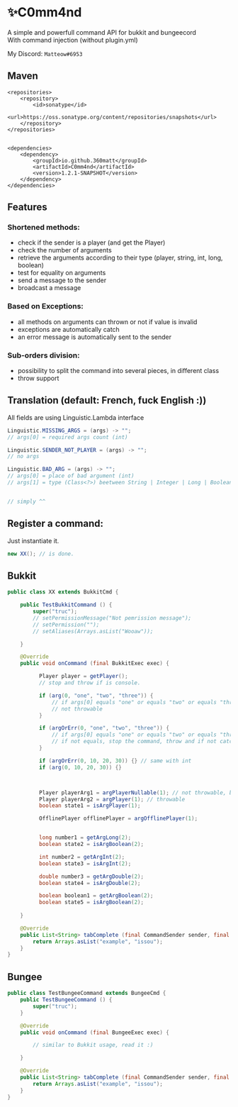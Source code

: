 # ✨C0mm4nd
A simple and powerfull command API for bukkit and bungeecord  
With command injection (without plugin.yml)  

My Discord: ``Matteow#6953``

## Maven
```
<repositories>
    <repository>
        <id>sonatype</id>
        <url>https://oss.sonatype.org/content/repositories/snapshots</url>
    </repository>
</repositories>


<dependencies>
    <dependency>
        <groupId>io.github.360matt</groupId>
        <artifactId>C0mm4nd</artifactId>
        <version>1.2.1-SNAPSHOT</version>
    </dependency>
</dependencies>
```

## Features
### Shortened methods:
* check if the sender is a player (and get the Player)
* check the number of arguments
* retrieve the arguments according to their type (player, string, int, long, boolean)
* test for equality on arguments
* send a message to the sender
* broadcast a message
### Based on Exceptions:
* all methods on arguments can thrown or not if value is invalid
* exceptions are automatically catch
* an error message is automatically sent to the sender
### Sub-orders division:
* possibility to split the command into several pieces, in different class
* throw support

## Translation (default: French, fuck English :))  
All fields are using Linguistic.Lambda interface  

```java
Linguistic.MISSING_ARGS = (args) -> "";
// args[0] = required args count (int)

Linguistic.SENDER_NOT_PLAYER = (args) -> "";
// no args

Linguistic.BAD_ARG = (args) -> "";
// args[0] = place of bad argument (int)
// args[1] = type (Class<?>) beetween String | Integer | Long | Boolean | Linguistic.Player


// simply ^^
```


## Register a command:
Just instantiate it.  
```java
new XX(); // is done.
```

## Bukkit
```java
public class XX extends BukkitCmd {

    public TestBukkitCommand () {
        super("truc");
        // setPermissionMessage("Not pemrission message");
        // setPermission("");
        // setAliases(Arrays.asList("Wooaw"));

    }

    @Override
    public void onCommand (final BukkitExec exec) {

          Player player = getPlayer();
          // stop and throw if is console.

          if (arg(0, "one", "two", "three")) {
              // if args[0] equals "one" or equals "two" or equals "three"
              // not throwable
          }

          if (argOrErr(0, "one", "two", "three")) {
              // if args[0] equals "one" or equals "two" or equals "three"
              // if not equals, stop the command, throw and if not catched: send error message automatically
          }

          if (argOrErr(0, 10, 20, 30)) {} // same with int
          if (arg(0, 10, 20, 30)) {}



          Player playerArg1 = argPlayerNullable(1); // not throwable, but nullable
          Player playerArg2 = argPlayer(1); // throwable
          boolean state1 = isArgPlayer(1);

          OfflinePlayer offlinePlayer = argOfflinePlayer(1);


          long number1 = getArgLong(2);
          boolean state2 = isArgBoolean(2);

          int number2 = getArgInt(2);
          boolean state3 = isArgInt(2);

          double number3 = getArgDouble(2);
          boolean state4 = isArgDouble(2);

          boolean boolean1 = getArgBoolean(2);
          boolean state5 = isArgBoolean(2);
                
    }

    @Override
    public List<String> tabComplete (final CommandSender sender, final String[] args) {
        return Arrays.asList("example", "issou");
    }
}
```

## Bungee
```java
public class TestBungeeCommand extends BungeeCmd {
    public TestBungeeCommand () {
        super("truc");
    }

    @Override
    public void onCommand (final BungeeExec exec) {

        // similar to Bukkit usage, read it :)

    }

    @Override
    public List<String> tabComplete (final CommandSender sender, final String[] args) {
        return Arrays.asList("example", "issou");
    }
}
```
